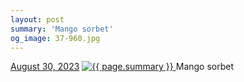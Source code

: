 ```yaml
---
layout: post
summary: 'Mango sorbet'
og_image: 37-960.jpg
---
```


<p>
  <time>
    <a href="/37">August 30, 2023</a>
  </time>
  <a href="/37">
    <img src="{{ site.assets_url }}/37-480.jpg" srcset="{{ site.assets_url }}/37-240.jpg 240w, {{ site.assets_url }}/37-480.jpg 480w, {{ site.assets_url }}/37-720.jpg 720w, {{ site.assets_url }}/37-960.jpg 960w" sizes="(min-width: 700px) 50vw, calc(100vw - 2rem)" alt="{{ page.summary }}" />
  </a>
  <span>Mango sorbet</span>
</p>

